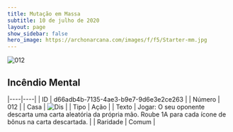 ```yaml
---
title: Mutação em Massa
subtitle: 10 de julho de 2020
layout: page
show_sidebar: false
hero_image: https://archonarcana.com/images/f/f5/Starter-mm.jpg
---
```


![012](https://cdn.keyforgegame.com/media/card_front/pt/479_012_8GVQQ4CH9QWQ_pt.png)

## Incêndio Mental

|----|----|
| ID | d66adb4b-7135-4ae3-b9e7-9d6e3e2ce263 |
| Número | 012 |
| Casa | ![Dis](https://archonarcana.com/images/thumb/e/e8/Dis.png/22px-Dis.png "Dis") |
| Tipo | Ação |
| Texto | Jogar: O seu oponente descarta uma carta aleatória da própria mão. Roube 1A para cada ícone de bônus na carta   descartada. |
| Raridade | Comum |
